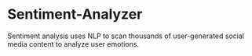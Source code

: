 # Sentiment-Analyzer
Sentiment analysis uses NLP to scan thousands of user-generated social media content to analyze user emotions. 

